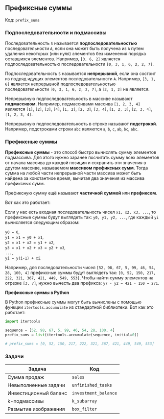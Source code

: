 ## Префиксные суммы

Код: `prefix_sums`

### Подпоследовательности и подмассивы

Последовательность `S` называется **подпоследовательностью** последовательности `A`, если она может быть получена
из `A` путем удаления некоторых (или нуля) элементов без изменения порядка оставшихся элементов. Например,
`[3, 6, 2]` является подпоследовательностью последовательности `[0, 3, 1, 6, 2, 2, 7]`.

Подпоследовательность `S` называется **непрерывной**, если она состоит из подряд идущих элементов
последовательности `A`.
Например, `[3, 1, 6]` является непрерывной подпоследовательностью последовательности `[0, 3, 1, 6, 2, 2, 7]`,
а `[3, 1, 2]`
не является.

Непрерывную подпоследовательность в массиве называют **подмассивом**. Например, подмассивами массива `[1, 2, 3, 4]`
являются `[1]`,
`[2]`, `[3]`, `[4]`, `[1, 2]`, `[2, 3]`, `[3, 4]`, `[1, 2, 3]`, `[2, 3, 4]`, `[1, 2, 3, 4]`.

Непрерывную подпоследовательность в строке называют **подстрокой**. Например, подстроками строки `abc`
являются `a`, `b`, `c`,
`ab`, `bc`, `abc`.

### Префиксные суммы

**Префиксные суммы** - это способ быстро вычислять сумму элементов подмассива. Для этого нужно
заранее посчитать
сумму всех элементов от начала массива до каждой позиции и сохранить эти значения в другом массиве, называемом
**массивом префиксных сумм**. Тогда сумма на
любой части непрерывной части массива может быть найдена за константное время, вычитая два значения из массива
префиксных сумм.

Префиксную сумму ещё называют **частичной суммой** или **префиксом**.

Вот как это работает:

Если у нас есть входная последовательность чисел `x1, x2, x3, ...`, то префиксные суммы будут выглядеть так: `y0, y1,
y2, ...`, где каждый `yi` вычисляется следующим образом:

`y0 = 0`,  
`y1 = x1 = y0 + x1`,  
`y2 = x1 + x2 = y1 + x2`,  
`y3 = x1 + x2 + x3 = y2 + x3`,  
`...`,  
`yi = y(i-1) + xi`.

Например, для последовательности чисел `[52, 98, 67, 5, 99, 46, 54, 28, 100, 4]` префиксные суммы будут выглядеть
так: `[0, 52, 150, 217, 222, 321, 367, 421, 449, 549, 553]`. Чтобы найти
сумму элементов на отрезке `[3, 7]`, нужно вычесть два префикса: `y7 - y2 = 421 - 150 = 271`.

**Префиксные суммы в Python**

В Python префиксные суммы могут быть вычислены с помощью функции `itertools.accumulate` из стандартной библиотеки. Вот
как это работает:

```python
import itertools

sequence = [52, 98, 67, 5, 99, 46, 54, 28, 100, 4]
prefix_sums = list(itertools.accumulate(sequence, initial=0))

# prefix_sums = [0, 52, 150, 217, 222, 321, 367, 421, 449, 549, 553]
```

### Задачи

| Задача                | Код                  |
|-----------------------|----------------------|
| Сумма продаж          | `sales`              |
| Невыполненные задачи  | `unfinished_tasks`   |
| Инвестиционный баланс | `investment_balance` |
| k-подмассивы          | `k_subarray`         |
| Размытие изображения  | `box_filter`         |
